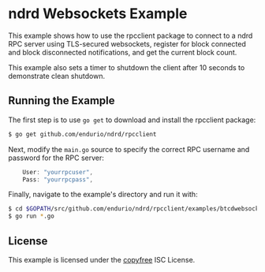 ndrd Websockets Example
=======================

This example shows how to use the rpcclient package to connect to a ndrd RPC
server using TLS-secured websockets, register for block connected and block
disconnected notifications, and get the current block count.

This example also sets a timer to shutdown the client after 10 seconds to
demonstrate clean shutdown.

## Running the Example

The first step is to use `go get` to download and install the rpcclient package:

```bash
$ go get github.com/endurio/ndrd/rpcclient
```

Next, modify the `main.go` source to specify the correct RPC username and
password for the RPC server:

```Go
	User: "yourrpcuser",
	Pass: "yourrpcpass",
```

Finally, navigate to the example's directory and run it with:

```bash
$ cd $GOPATH/src/github.com/endurio/ndrd/rpcclient/examples/btcdwebsockets
$ go run *.go
```

## License

This example is licensed under the [copyfree](http://copyfree.org) ISC License.
